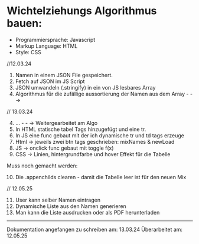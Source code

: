# Wichtelziehungs Algorithmus bauen:

- Programmiersprache: Javascript
- Markup Language: HTML
- Style: CSS

//12.03.24

1. Namen in einem JSON File gespeichert.
2. Fetch auf JSON im JS Script
3. JSON umwandeln (.stringify) in ein von JS lesbares Array
4. Algorithmus für die zufällige aussortierung der Namen aus dem Array - - ->

// 13.03.24

4. ... - - -> Weitergearbeitet am Algo
5. In HTML statische tabel Tags hinzugefügt und eine tr.
6. In JS eine func gebaut mit der ich dynamische tr und td tags erzeuge
7. Html -> jeweils zwei btn tags geschrieben: mixNames & newLoad
8. JS -> onclick func gebaut mit toggle f(x)
9. CSS -> Linien, hintergrundfarbe und hover Effekt für die Tabelle

Muss noch gemacht werden:

10. Die .appenchilds clearen - damit die Tabelle leer ist für den neuen Mix

// 12.05.25

11. User kann selber Namen eintragen
12. Dynamische Liste aus den Namen generieren
13. Man kann die Liste ausdrucken oder als PDF herunterladen

---

Dokumentation angefangen zu schreiben am: 13.03.24
Überarbeitet am: 12.05.25
